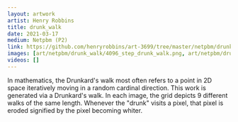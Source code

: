 ```yaml
---
layout: artwork
artist: Henry Robbins
title: drunk_walk
date: 2021-03-17
medium: Netpbm (P2)
link: https://github.com/henryrobbins/art-3699/tree/master/netpbm/drunk_walk
images: [art/netpbm/drunk_walk/4096_step_drunk_walk.png, art/netpbm/drunk_walk/4_step_drunk_walk.png, art/netpbm/drunk_walk/1024_step_drunk_walk.png, art/netpbm/drunk_walk/256_step_drunk_walk.png, art/netpbm/drunk_walk/64_step_drunk_walk.png, art/netpbm/drunk_walk/16_step_drunk_walk.png]
videos: []
---
```


In mathematics, the Drunkard's walk most often refers to a point in 2D space
iteratively moving in a random cardinal direction. This work is generated via a
Drunkard's walk. In each image, the grid depicts 9 different walks of the same
length. Whenever the "drunk" visits a pixel, that pixel is eroded signified by
the pixel becoming whiter.

